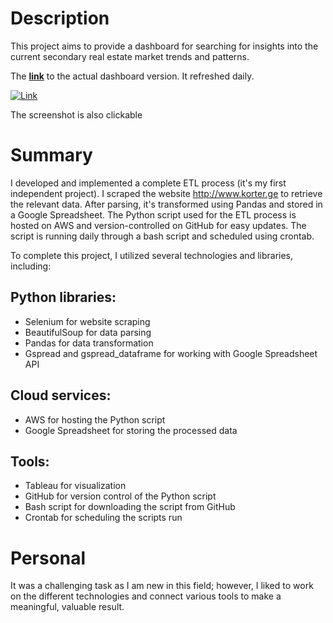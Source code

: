 # Description
This project aims to provide a dashboard for searching for insights into the current secondary real estate market trends and patterns.

The **[link](https://public.tableau.com/app/profile/volodymyr.khudokormov/viz/korter_geSecondaryRealEstateMarketAnalysis/Dashboard1?publish=yes)** 
to the actual dashboard version. It refreshed daily.

[![Link](https://i.ibb.co/473pfGQ/chrome-Jl-Rwm-Uhl-Fz.png)](https://public.tableau.com/app/profile/volodymyr.khudokormov/viz/korter_geSecondaryRealEstateMarketAnalysis/Dashboard1?publish=yes)

The screenshot is also clickable

# Summary
I developed and implemented a complete ETL process (it's my first independent project). I scraped the website  http://www.korter.ge to retrieve the relevant data. After parsing, it's transformed using Pandas and stored in a Google Spreadsheet. The Python script used for the ETL process is hosted on AWS and version-controlled on GitHub for easy updates. The script is running daily through a bash script and scheduled using crontab.

To complete this project, I utilized several technologies and libraries, including:

## Python libraries:
* Selenium for website scraping
* BeautifulSoup for data parsing
* Pandas for data transformation
* Gspread and gspread_dataframe for working with Google Spreadsheet API

## Cloud services:
* AWS for hosting the Python script
* Google Spreadsheet for storing the processed data

## Tools:
* Tableau for visualization
* GitHub for version control of the Python script
* Bash script for downloading the script from GitHub
* Crontab for scheduling the scripts run

# Personal
It was a challenging task as I am new in this field; however, I liked to work on the different technologies and connect various tools to make a meaningful, valuable result.
